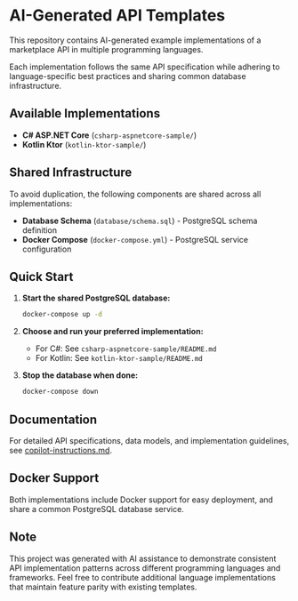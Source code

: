 # AI-Generated API Templates

This repository contains AI-generated example implementations of a marketplace API in multiple programming languages.

Each implementation follows the same API specification while adhering to language-specific best practices and sharing common database infrastructure.

## Available Implementations

- **C# ASP.NET Core** (`csharp-aspnetcore-sample/`) 
- **Kotlin Ktor** (`kotlin-ktor-sample/`)

## Shared Infrastructure

To avoid duplication, the following components are shared across all implementations:

- **Database Schema** (`database/schema.sql`) - PostgreSQL schema definition
- **Docker Compose** (`docker-compose.yml`) - PostgreSQL service configuration

## Quick Start

1. **Start the shared PostgreSQL database:**
   ```bash
   docker-compose up -d
   ```

2. **Choose and run your preferred implementation:**
   - For C#: See `csharp-aspnetcore-sample/README.md`
   - For Kotlin: See `kotlin-ktor-sample/README.md`

3. **Stop the database when done:**
   ```bash
   docker-compose down
   ```

## Documentation

For detailed API specifications, data models, and implementation guidelines, see [copilot-instructions.md](.github/copilot-instructions.md).

## Docker Support

Both implementations include Docker support for easy deployment, and share a common PostgreSQL database service.

## Note

This project was generated with AI assistance to demonstrate consistent API implementation patterns across different programming languages and frameworks. Feel free to contribute additional language implementations that maintain feature parity with existing templates.
